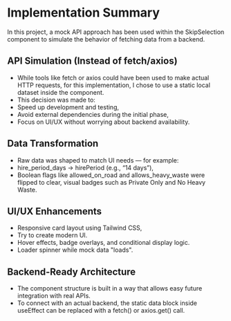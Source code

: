  # Implementation Summary
In this project, a mock API approach has been used within the SkipSelection component to simulate the behavior of fetching data from a backend.
## API Simulation (Instead of fetch/axios)
+	While tools like fetch or axios could have been used to make actual HTTP requests, for this implementation, I chose to use a static local dataset inside the component.
+	This decision was made to:
+	Speed up development and testing,
+	Avoid external dependencies during the initial phase,
+	Focus on UI/UX without worrying about backend availability.
## Data Transformation
+	Raw data was shaped to match UI needs — for example:
+	hire_period_days → hirePeriod (e.g., “14 days”),
+	Boolean flags like allowed_on_road and allows_heavy_waste were flipped to clear, visual badges such as Private Only and No Heavy Waste.
 ## UI/UX Enhancements
+	Responsive card layout using Tailwind CSS,
+ Try to create modern UI.
+	Hover effects, badge overlays, and conditional display logic.
+	Loader spinner while mock data "loads".
## Backend-Ready Architecture
+	The component structure is built in a way that allows easy future integration with real APIs.
+	To connect with an actual backend, the static data block inside useEffect can be replaced with a fetch() or axios.get() call.


